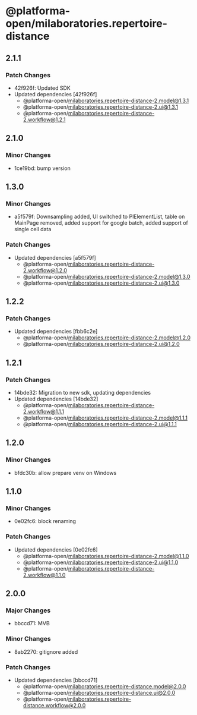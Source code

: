 # @platforma-open/milaboratories.repertoire-distance

## 2.1.1

### Patch Changes

- 42f926f: Updated SDK
- Updated dependencies [42f926f]
  - @platforma-open/milaboratories.repertoire-distance-2.model@1.3.1
  - @platforma-open/milaboratories.repertoire-distance-2.ui@1.3.1
  - @platforma-open/milaboratories.repertoire-distance-2.workflow@1.2.1

## 2.1.0

### Minor Changes

- 1ce19bd: bump version

## 1.3.0

### Minor Changes

- a5f579f: Downsampling added, UI switched to PlElementList, table on MainPage removed, added support for google batch, added support of single cell data

### Patch Changes

- Updated dependencies [a5f579f]
  - @platforma-open/milaboratories.repertoire-distance-2.workflow@1.2.0
  - @platforma-open/milaboratories.repertoire-distance-2.model@1.3.0
  - @platforma-open/milaboratories.repertoire-distance-2.ui@1.3.0

## 1.2.2

### Patch Changes

- Updated dependencies [fbb6c2e]
  - @platforma-open/milaboratories.repertoire-distance-2.model@1.2.0
  - @platforma-open/milaboratories.repertoire-distance-2.ui@1.2.0

## 1.2.1

### Patch Changes

- 14bde32: Migration to new sdk, updating dependencies
- Updated dependencies [14bde32]
  - @platforma-open/milaboratories.repertoire-distance-2.workflow@1.1.1
  - @platforma-open/milaboratories.repertoire-distance-2.model@1.1.1
  - @platforma-open/milaboratories.repertoire-distance-2.ui@1.1.1

## 1.2.0

### Minor Changes

- bfdc30b: allow prepare venv on Windows

## 1.1.0

### Minor Changes

- 0e02fc6: block renaming

### Patch Changes

- Updated dependencies [0e02fc6]
  - @platforma-open/milaboratories.repertoire-distance-2.model@1.1.0
  - @platforma-open/milaboratories.repertoire-distance-2.ui@1.1.0
  - @platforma-open/milaboratories.repertoire-distance-2.workflow@1.1.0

## 2.0.0

### Major Changes

- bbccd71: MVB

### Minor Changes

- 8ab2270: gitignore added

### Patch Changes

- Updated dependencies [bbccd71]
  - @platforma-open/milaboratories.repertoire-distance.model@2.0.0
  - @platforma-open/milaboratories.repertoire-distance.ui@2.0.0
  - @platforma-open/milaboratories.repertoire-distance.workflow@2.0.0
